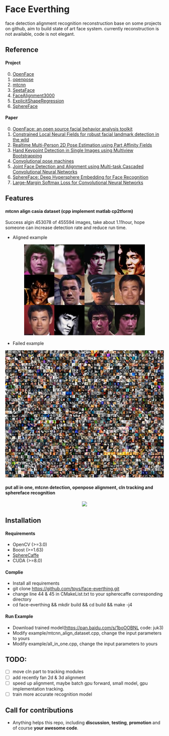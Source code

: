 # Face Everthing
face detection alignment recognition reconstruction base on some projects on github, aim to build state of art face system.
currently reconstruction is not available, code is not elegant.

## Reference

#### Project
0. [OpenFace](https://github.com/TadasBaltrusaitis/OpenFace)
0. [openpose](https://github.com/CMU-Perceptual-Computing-Lab/openpose)
0. [mtcnn](https://github.com/wowo200/MTCNN)
0. [SeetaFace](https://github.com/seetaface/SeetaFaceEngine)
0. [FaceAlignment3000](https://github.com/yulequan/face-alignment-in-3000fps)
0. [ExplicitShapeRegression](https://github.com/soundsilence/FaceAlignment.git)
0. [SphereFace](https://github.com/wy1iu/sphereface)
#### Paper
0. [OpenFace: an open source facial behavior analysis toolkit](https://www.google.com.hk/url?sa=t&rct=j&q=&esrc=s&source=web&cd=1&cad=rja&uact=8&ved=0ahUKEwiKo7-06e7WAhWIfbwKHS8rAsEQFggkMAA&url=https%3A%2F%2Fwww.cl.cam.ac.uk%2Fresearch%2Frainbow%2Fprojects%2Fopenface%2Fwacv2016.pdf&usg=AOvVaw1J5nJGO9jeKi5E4YHiMiyx)
0. [Constrained Local Neural Fields for robust facial landmark detection in the wild](https://www.google.com.hk/url?sa=t&rct=j&q=&esrc=s&source=web&cd=1&cad=rja&uact=8&ved=0ahUKEwjrjLXa6e7WAhWKwLwKHdZvCNgQFggkMAA&url=https%3A%2F%2Fwww.cl.cam.ac.uk%2F~tb346%2Fpub%2Fpapers%2Ficcv2013.pdf&usg=AOvVaw3k8eh_J_TxJubPP1ysBPb7)
0. [Realtime Multi-Person 2D Pose Estimation using Part Affinity Fields](https://www.google.com.hk/url?sa=t&rct=j&q=&esrc=s&source=web&cd=2&cad=rja&uact=8&ved=0ahUKEwjKnsKq6O7WAhXFXbwKHZ9iB_YQFggrMAE&url=https%3A%2F%2Farxiv.org%2Fabs%2F1611.08050&usg=AOvVaw2WbHoISe-y-1kPw-YR88Hy) 
0. [Hand Keypoint Detection in Single Images using Multiview Bootstrapping](https://www.google.com.hk/url?sa=t&rct=j&q=&esrc=s&source=web&cd=1&cad=rja&uact=8&ved=0ahUKEwisp-L66O7WAhWMvrwKHbLSBNcQFggnMAA&url=https%3A%2F%2Farxiv.org%2Fabs%2F1704.07809&usg=AOvVaw0VkheeM_5dtwGlU5oqXtua) 
0. [Convolutional pose machines](https://www.google.com.hk/url?sa=t&rct=j&q=&esrc=s&source=web&cd=1&cad=rja&uact=8&ved=0ahUKEwjYosqM6e7WAhXJvLwKHXpECq4QFggnMAA&url=https%3A%2F%2Farxiv.org%2Fabs%2F1602.00134&usg=AOvVaw0UofcH2X5xlsKnZHNM0k8Q) 
0. [Joint Face Detection and Alignment using Multi-task Cascaded Convolutional Neural Networks](https://www.google.com.hk/url?sa=t&rct=j&q=&esrc=s&source=web&cd=2&cad=rja&uact=8&ved=0ahUKEwirurzB6u7WAhXFbrwKHeprCe8QFggrMAE&url=https%3A%2F%2Farxiv.org%2Fabs%2F1604.02878&usg=AOvVaw1yLLG1yg9ngKZqM2oGTAkX)
0. [SphereFace: Deep Hypersphere Embedding for Face Recognition](https://www.google.com.hk/url?sa=t&rct=j&q=&esrc=s&source=web&cd=1&cad=rja&uact=8&ved=0ahUKEwiNu4ex7O7WAhVDO7wKHQ7qCv0QFggkMAA&url=https%3A%2F%2Farxiv.org%2Fabs%2F1704.08063&usg=AOvVaw0vTkb6ot07wiuDegIInbjy)
0. [Large-Margin Softmax Loss for Convolutional Neural Networks](https://www.google.com.hk/url?sa=t&rct=j&q=&esrc=s&source=web&cd=2&ved=0ahUKEwi3ktO67O7WAhWBfrwKHV_vCTQQFgguMAE&url=https%3A%2F%2Farxiv.org%2Fpdf%2F1612.02295&usg=AOvVaw3Xig5JT8V50edhyAvFYgqS)

## Features
#### mtcnn align casia dataset (cpp implement matlab cp2tform)
Success algin 453078 of 455594 images, take about 1.11hour, hope someone can increase detection rate and reduce run time.

- Aligned example
<p align='center'>
<img src='result/aligned.jpg' title='aligned example'></img>
</p>

- Failed example
<p align='center'>
<img src='result/thumbnail.jpg' title='failed aligned thumbnail'></img>
</p>

#### put all in one, mtcnn detection, openpose alignment, cln tracking and sphereface recognition

<p align="center">
<img src="result/all.gif" style='max-width:600px'></img>
</p>

## Installation
#### Requirements
- OpenCV (>=3.0)
- Boost (>=1.63)
- [SphereCaffe](https://github.com/wy1iu/sphereface/tree/master/tools/caffe-sphereface)
- CUDA (>=8.0)
#### Complie
- Install all requirements
- git clone https://github.com/tpys/face-everthing.git
- change line 44 & 45 in CMakeList.txt to your spherecaffe corresponding directory
- cd face-everthing && mkdir build && cd build && make -j4
#### Run Example
- Download trained model(https://pan.baidu.com/s/1boOOBNL code: juk3)
- Modify example/mtcnn_align_dataset.cpp, change the input parameters to yours
- Modify example/all_in_one.cpp, change the input parameters to yours
## TODO:
- [ ] move cln part to tracking modules
- [ ] add recently fan 2d & 3d alignment
- [ ] speed up alignment, maybe batch gpu forward, small model, gpu implementation tracking.
- [ ] train more accurate recognition model

## Call for contributions
- Anything helps this repo, including **discussion**, **testing**, **promotion** and of course **your awesome code**.
